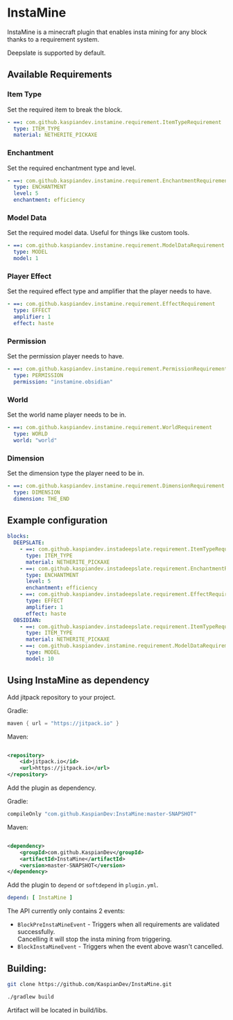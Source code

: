 # InstaMine

InstaMine is a minecraft plugin that enables insta mining for
any block thanks to a requirement system.

Deepslate is supported by default.

## Available Requirements

### Item Type

Set the required item to break the block.

```yml
- ==: com.github.kaspiandev.instamine.requirement.ItemTypeRequirement
  type: ITEM_TYPE
  material: NETHERITE_PICKAXE
```

### Enchantment

Set the required enchantment type and level.

```yml
- ==: com.github.kaspiandev.instamine.requirement.EnchantmentRequirement
  type: ENCHANTMENT
  level: 5
  enchantment: efficiency
```

### Model Data

Set the required model data. Useful for things like custom tools.

```yml
- ==: com.github.kaspiandev.instamine.requirement.ModelDataRequirement
  type: MODEL
  model: 1
```

### Player Effect

Set the required effect type and amplifier that the player needs to have.

```yml
- ==: com.github.kaspiandev.instamine.requirement.EffectRequirement
  type: EFFECT
  amplifier: 1
  effect: haste
```

### Permission

Set the permission player needs to have.

```yml
- ==: com.github.kaspiandev.instamine.requirement.PermissionRequirement
  type: PERMISSION
  permission: "instamine.obsidian"
```

### World

Set the world name player needs to be in.

```yml
- ==: com.github.kaspiandev.instamine.requirement.WorldRequirement
  type: WORLD
  world: "world"
```

### Dimension

Set the dimension type the player need to be in.

```yml
- ==: com.github.kaspiandev.instamine.requirement.DimensionRequirement
  type: DIMENSION
  dimension: THE_END
```

## Example configuration

```yml
blocks:
  DEEPSLATE:
    - ==: com.github.kaspiandev.instadeepslate.requirement.ItemTypeRequirement
      type: ITEM_TYPE
      material: NETHERITE_PICKAXE
    - ==: com.github.kaspiandev.instadeepslate.requirement.EnchantmentRequirement
      type: ENCHANTMENT
      level: 5
      enchantment: efficiency
    - ==: com.github.kaspiandev.instadeepslate.requirement.EffectRequirement
      type: EFFECT
      amplifier: 1
      effect: haste
  OBSIDIAN:
    - ==: com.github.kaspiandev.instadeepslate.requirement.ItemTypeRequirement
      type: ITEM_TYPE
      material: NETHERITE_PICKAXE
    - ==: com.github.kaspiandev.instamine.requirement.ModelDataRequirement
      type: MODEL
      model: 10
```

## Using InstaMine as dependency

Add jitpack repository to your project.

Gradle:

```groovy
maven { url = "https://jitpack.io" }
```

Maven:

```xml

<repository>
    <id>jitpack.io</id>
    <url>https://jitpack.io</url>
</repository>
```

Add the plugin as dependency.

Gradle:

```groovy
compileOnly "com.github.KaspianDev:InstaMine:master-SNAPSHOT"
```

Maven:

```xml

<dependency>
    <groupId>com.github.KaspianDev</groupId>
    <artifactId>InstaMine</artifactId>
    <version>master-SNAPSHOT</version>
</dependency>
```

Add the plugin to `depend` or `softdepend` in `plugin.yml`.

```yml
depend: [ InstaMine ]
```

The API currently only contains 2 events:

- `BlockPreInstaMineEvent` - Triggers when all requirements are validated
  successfully.  
  Cancelling it will stop the insta mining from triggering.
- `BlockInstaMineEvent` - Triggers when the event above wasn't cancelled.

## Building:

```sh
git clone https://github.com/KaspianDev/InstaMine.git
```

```sh
./gradlew build
```

Artifact will be located in build/libs.
